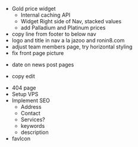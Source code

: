 * Gold price widget
    + Internal caching API
    * Widget Right side of Nav, stacked values
    + add Palladium and Platinum prices
* copy line from footer to below nav
* logo and title in nav a la jazoo and ronin8.com
* adjust team members page, try horizontal styling
* fix front page picture
+ date on news post pages

* copy edit
+ 404 page
+ Setup VPS
+ Implement SEO
    + Address
    + Contact
    * Services?
    + keywords
    + description
+ favIcon

